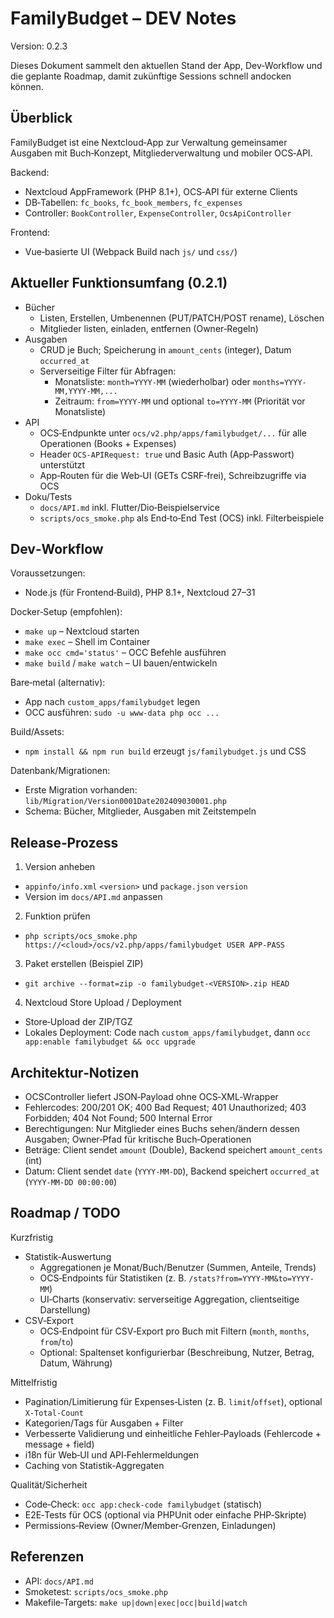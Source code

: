 # FamilyBudget – DEV Notes

Version: 0.2.3

Dieses Dokument sammelt den aktuellen Stand der App, Dev‑Workflow und die geplante Roadmap, damit zukünftige Sessions schnell andocken können.

## Überblick

FamilyBudget ist eine Nextcloud‑App zur Verwaltung gemeinsamer Ausgaben mit Buch‑Konzept, Mitgliederverwaltung und mobiler OCS‑API.

Backend:
- Nextcloud AppFramework (PHP 8.1+), OCS‑API für externe Clients
- DB‑Tabellen: `fc_books`, `fc_book_members`, `fc_expenses`
- Controller: `BookController`, `ExpenseController`, `OcsApiController`

Frontend:
- Vue‑basierte UI (Webpack Build nach `js/` und `css/`)

## Aktueller Funktionsumfang (0.2.1)

- Bücher
  - Listen, Erstellen, Umbenennen (PUT/PATCH/POST rename), Löschen
  - Mitglieder listen, einladen, entfernen (Owner‑Regeln)
- Ausgaben
  - CRUD je Buch; Speicherung in `amount_cents` (integer), Datum `occurred_at`
  - Serverseitige Filter für Abfragen:
    - Monatsliste: `month=YYYY-MM` (wiederholbar) oder `months=YYYY-MM,YYYY-MM,...`
    - Zeitraum: `from=YYYY-MM` und optional `to=YYYY-MM` (Priorität vor Monatsliste)
- API
  - OCS‑Endpunkte unter `ocs/v2.php/apps/familybudget/...` für alle Operationen (Books + Expenses)
  - Header `OCS-APIRequest: true` und Basic Auth (App‑Passwort) unterstützt
  - App‑Routen für die Web‑UI (GETs CSRF‑frei), Schreibzugriffe via OCS
- Doku/Tests
  - `docs/API.md` inkl. Flutter/Dio‑Beispielservice
  - `scripts/ocs_smoke.php` als End‑to‑End Test (OCS) inkl. Filterbeispiele

## Dev‑Workflow

Voraussetzungen:
- Node.js (für Frontend‑Build), PHP 8.1+, Nextcloud 27–31

Docker‑Setup (empfohlen):
- `make up` – Nextcloud starten
- `make exec` – Shell im Container
- `make occ cmd='status'` – OCC Befehle ausführen
- `make build` / `make watch` – UI bauen/entwickeln

Bare‑metal (alternativ):
- App nach `custom_apps/familybudget` legen
- OCC ausführen: `sudo -u www-data php occ ...`

Build/Assets:
- `npm install && npm run build` erzeugt `js/familybudget.js` und CSS

Datenbank/Migrationen:
- Erste Migration vorhanden: `lib/Migration/Version0001Date202409030001.php`
- Schema: Bücher, Mitglieder, Ausgaben mit Zeitstempeln

## Release‑Prozess

1) Version anheben
- `appinfo/info.xml` `<version>` und `package.json` `version`
- Version im `docs/API.md` anpassen

2) Funktion prüfen
- `php scripts/ocs_smoke.php https://<cloud>/ocs/v2.php/apps/familybudget USER APP-PASS`

3) Paket erstellen (Beispiel ZIP)
- `git archive --format=zip -o familybudget-<VERSION>.zip HEAD`

4) Nextcloud Store Upload / Deployment
- Store‑Upload der ZIP/TGZ
- Lokales Deployment: Code nach `custom_apps/familybudget`, dann `occ app:enable familybudget && occ upgrade`

## Architektur‑Notizen

- OCSController liefert JSON‑Payload ohne OCS‑XML‑Wrapper
- Fehlercodes: 200/201 OK; 400 Bad Request; 401 Unauthorized; 403 Forbidden; 404 Not Found; 500 Internal Error
- Berechtigungen: Nur Mitglieder eines Buchs sehen/ändern dessen Ausgaben; Owner‑Pfad für kritische Buch‑Operationen
- Beträge: Client sendet `amount` (Double), Backend speichert `amount_cents` (int)
- Datum: Client sendet `date` (`YYYY-MM-DD`), Backend speichert `occurred_at` (`YYYY-MM-DD 00:00:00`)

## Roadmap / TODO

Kurzfristig
- Statistik‑Auswertung
  - Aggregationen je Monat/Buch/Benutzer (Summen, Anteile, Trends)
  - OCS‑Endpoints für Statistiken (z. B. `/stats?from=YYYY-MM&to=YYYY-MM`)
  - UI‑Charts (konservativ: serverseitige Aggregation, clientseitige Darstellung)
- CSV‑Export
  - OCS‑Endpoint für CSV‑Export pro Buch mit Filtern (`month`, `months`, `from`/`to`)
  - Optional: Spaltenset konfigurierbar (Beschreibung, Nutzer, Betrag, Datum, Währung)

Mittelfristig
- Pagination/Limitierung für Expenses‑Listen (z. B. `limit`/`offset`), optional `X-Total-Count`
- Kategorien/Tags für Ausgaben + Filter
- Verbesserte Validierung und einheitliche Fehler‑Payloads (Fehlercode + message + field)
- i18n für Web‑UI und API‑Fehlermeldungen
- Caching von Statistik‑Aggregaten

Qualität/Sicherheit
- Code‑Check: `occ app:check-code familybudget` (statisch)
- E2E‑Tests für OCS (optional via PHPUnit oder einfache PHP‑Skripte)
- Permissions‑Review (Owner/Member‑Grenzen, Einladungen)

## Referenzen

- API: `docs/API.md`
- Smoketest: `scripts/ocs_smoke.php`
- Makefile‑Targets: `make up|down|exec|occ|build|watch`
